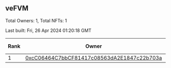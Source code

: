 ## veFVM

Total Owners: 1, Total NFTs: 1

Last built: Fri, 26 Apr 2024 01:20:18 GMT

| Rank | Owner | Voting Power | Influence | NFTs Id |
| --- | --- | --- | --- | --- |
  | 1 | [0xcC06464C7bbCF81417c08563dA2E1847c22b703a](https://debank.com/profile/0xcC06464C7bbCF81417c08563dA2E1847c22b703a?chain=ftm) | 370,111.356 | 5.14738% | 1 |